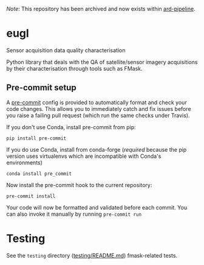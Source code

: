
*Note*: This repository has been archived and now exists within [ard-pipeline](https://github.com/OpenDataCubePipelines/ard-pipeline).

# eugl
Sensor acquisition data quality characterisation

Python library that deals with the QA of satellite/sensor imagery acquisitions by their
characterisation through tools such as FMask.

## Pre-commit setup

A [pre-commit](https://pre-commit.com/) config is provided to automatically format
and check your code changes. This allows you to immediately catch and fix
issues before you raise a failing pull request (which run the same checks under
Travis).

If you don't use Conda, install pre-commit from pip:

    pip install pre-commit

If you do use Conda, install from conda-forge (*required* because the pip
version uses virtualenvs which are incompatible with Conda's environments)

    conda install pre_commit

Now install the pre-commit hook to the current repository:

    pre-commit install

Your code will now be formatted and validated before each commit. You can also
invoke it manually by running `pre-commit run`

# Testing

See the `testing` directory ([testing/README.md](readme)) fmask-related tests.
